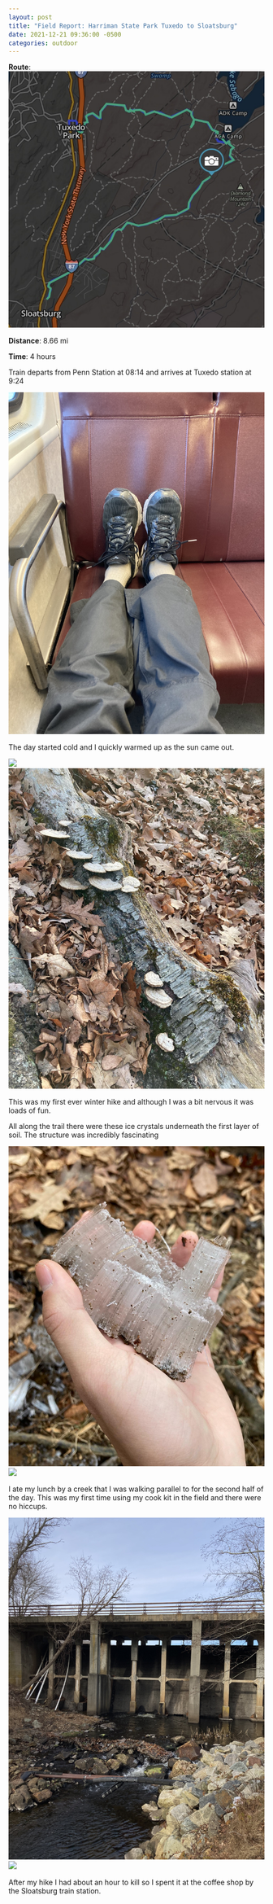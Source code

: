 ```yaml
---
layout: post
title: "Field Report: Harriman State Park Tuxedo to Sloatsburg"
date: 2021-12-21 09:36:00 -0500
categories: outdoor
---
```


**Route**:
<br/>
<img class = "blog_img" src="/assets/images/harriman-12-21-2021/route.jpg" />

**Distance**: 8.66 mi

**Time**: 4 hours

Train departs from Penn Station at 08:14 and arrives at Tuxedo station at 9:24

<img class = "blog_img" src="/assets/images/harriman-12-21-2021/train.jpg"  />

The day started cold and I quickly warmed up as the sun came out.

<div>
<img class = "inline_blog_img" src="/assets/images/harriman-12-21-2021/big_rock.jpg"  />
<img class = "inline_blog_img" src="/assets/images/harriman-12-21-2021/mushroom.jpg"  />
</div>

This was my first ever winter hike and although I was a bit nervous it was loads of fun.

All along the trail there were these ice crystals underneath the first layer of soil. The structure was incredibly fascinating

<div>
<img class = "inline_blog_img" src="/assets/images/harriman-12-21-2021/ice_rock.jpg"  />
<img class = "inline_blog_img" src="/assets/images/harriman-12-21-2021/creek.jpg"  />
</div>

I ate my lunch by a creek that I was walking parallel to for the second half of the day. This was my first time using my cook kit in the field and there were no hiccups.

<div>
<img class = "inline_blog_img" src="/assets/images/harriman-12-21-2021/dam.jpg"  />

<img class = "inline_blog_img" src="/assets/images/harriman-12-21-2021/moss.jpg"  />
</div>

After my hike I had about an hour to kill so I spent it at the coffee shop by the Sloatsburg train station.
